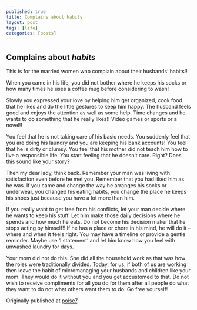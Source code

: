 ```yaml
---
published: true
title: Complains about habits
layout: post
tags: [life]
categories: [posts]
---
```


## Complains about _habits_

This is for the married women who complain about their husbands’ habits!!

When you came in his life, you did not bother where he keeps his socks or how many times he uses a coffee mug before considering to wash!

Slowly you expressed your love by helping him get organized, cook food that he likes and do the little gestures to keep him happy. The husband feels good and enjoys the attention as well as some help. Time changes and he wants to do something that he really likes!! Video games or sports or a novel!!

You feel that he is not taking care of his basic needs. You suddenly feel that you are doing his laundry and you are keeping his bank accounts!  You feel that he is dirty or clumsy. You feel that his mother did not teach him how to live a responsible life. You start feeling that he doesn’t care. Right? Does this sound like your story?

Then my dear lady, think back. Remember your man was living with satisfaction even before he met you. Remember that you had liked him as he was. If you came and change the way he arranges his socks or underwear, you changed his eating habits, you change the place he keeps his shoes just because you have a lot more than him.

If you really want to get free from his conflicts, let your man decide where he wants to keep his stuff. Let him make those daily decisions where he spends and how much he eats. Do not become his decision maker that he stops acting by himself!! If he has a place or chore in his mind, he will do it – where and when it feels right. You may have a timeline or provide a gentle reminder. Maybe use ‘I statement’ and let him know how you feel with unwashed laundry for days.

Your mom did not do this. She did all the household work as that was how the roles were traditionally divided. Today, for us, if both of us are working then leave the habit of micromanaging your husbands and children like your mom. They would do it without you and you get accustomed to that. Do not wish to receive compliments for all you do for them after all people do what they want to do not what others want them to do. Go free yourself!

Originally published at [poise7](http://blog.poise7.com/complains-about-habits/).
